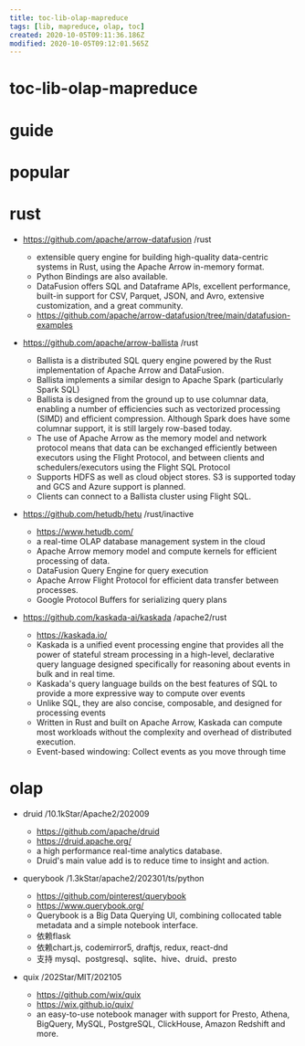 ```yaml
---
title: toc-lib-olap-mapreduce
tags: [lib, mapreduce, olap, toc]
created: 2020-10-05T09:11:36.186Z
modified: 2020-10-05T09:12:01.565Z
---
```


# toc-lib-olap-mapreduce

# guide

# popular

# rust
- https://github.com/apache/arrow-datafusion /rust
  - extensible query engine for building high-quality data-centric systems in Rust, using the Apache Arrow in-memory format. 
  - Python Bindings are also available.
  - DataFusion offers SQL and Dataframe APIs, excellent performance, built-in support for CSV, Parquet, JSON, and Avro, extensive customization, and a great community.
  - https://github.com/apache/arrow-datafusion/tree/main/datafusion-examples

- https://github.com/apache/arrow-ballista /rust
  - Ballista is a distributed SQL query engine powered by the Rust implementation of Apache Arrow and DataFusion.
  - Ballista implements a similar design to Apache Spark (particularly Spark SQL)
  - Ballista is designed from the ground up to use columnar data, enabling a number of efficiencies such as vectorized processing (SIMD) and efficient compression. Although Spark does have some columnar support, it is still largely row-based today.
  - The use of Apache Arrow as the memory model and network protocol means that data can be exchanged efficiently between executors using the Flight Protocol, and between clients and schedulers/executors using the Flight SQL Protocol
  - Supports HDFS as well as cloud object stores. S3 is supported today and GCS and Azure support is planned.
  - Clients can connect to a Ballista cluster using Flight SQL.

- https://github.com/hetudb/hetu /rust/inactive
  - https://www.hetudb.com/
  - a real-time OLAP database management system in the cloud
  - Apache Arrow memory model and compute kernels for efficient processing of data.
  - DataFusion Query Engine for query execution
  - Apache Arrow Flight Protocol for efficient data transfer between processes.
  - Google Protocol Buffers for serializing query plans

- https://github.com/kaskada-ai/kaskada /apache2/rust
  - https://kaskada.io/
  - Kaskada is a unified event processing engine that provides all the power of stateful stream processing in a high-level, declarative query language designed specifically for reasoning about events in bulk and in real time.
  - Kaskada's query language builds on the best features of SQL to provide a more expressive way to compute over events
  - Unlike SQL, they are also concise, composable, and designed for processing events
  - Written in Rust and built on Apache Arrow, Kaskada can compute most workloads without the complexity and overhead of distributed execution.
  - Event-based windowing: Collect events as you move through time
# olap
- druid /10.1kStar/Apache2/202009
  - https://github.com/apache/druid
  - https://druid.apache.org/
  - a high performance real-time analytics database. 
  - Druid's main value add is to reduce time to insight and action.

- querybook /1.3kStar/apache2/202301/ts/python
  - https://github.com/pinterest/querybook
  - https://www.querybook.org/
  - Querybook is a Big Data Querying UI, combining collocated table metadata and a simple notebook interface.
  - 依赖flask
  - 依赖chart.js, codemirror5, draftjs, redux, react-dnd
  - 支持 mysql、postgresql、sqlite、hive、druid、presto

- quix /202Star/MIT/202105
  - https://github.com/wix/quix
  - https://wix.github.io/quix/
  - an easy-to-use notebook manager with support for Presto, Athena, BigQuery, MySQL, PostgreSQL, ClickHouse, Amazon Redshift and more.
